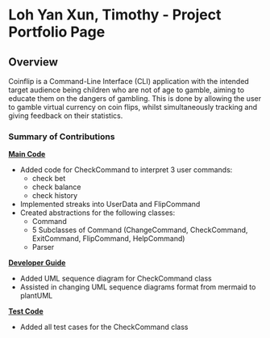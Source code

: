 # Loh Yan Xun, Timothy - Project Portfolio Page

## Overview

Coinflip is a Command-Line Interface (CLI) application with the intended target audience being children who are not of
age to gamble, aiming to educate them on the dangers of gambling. This is done by allowing the user to gamble virtual
currency on coin flips, whilst simultaneously tracking and giving feedback on their statistics.

### Summary of Contributions

**<ins>Main Code</ins>**
* Added code for CheckCommand to interpret 3 user commands:
  * check bet
  * check balance
  * check history
* Implemented streaks into UserData and FlipCommand
* Created abstractions for the following classes:
  * Command
  * 5 Subclasses of Command (ChangeCommand, CheckCommand, ExitCommand, FlipCommand, HelpCommand)
  * Parser

**<ins>Developer Guide</ins>**
* Added UML sequence diagram for CheckCommand class
* Assisted in changing UML sequence diagrams format from mermaid to plantUML

**<ins>Test Code</ins>**
* Added all test cases for the CheckCommand class